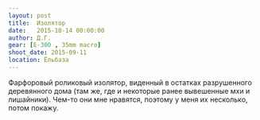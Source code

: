 ```yaml
---
layout: post
title:  Изолятор
date:   2015-10-14 00:00:00
author: Д.Г.
gear: [E-300 , 35mm macro]
shoot_date: 2015-09-11
location: Ёльбаза
---
```


Фарфоровый роликовый изолятор, виденный в остатках разрушенного деревянного дома (там же, где и некоторые ранее вывешенные мхи и лишайники). Чем-то они мне нравятся, поэтому у меня их несколько, потом покажу.
